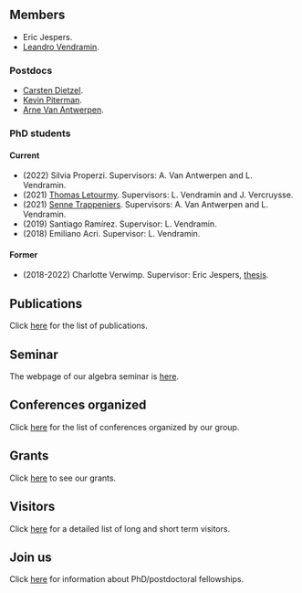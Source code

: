 ## Members

* Eric Jespers.
* [Leandro Vendramin](https://leandrovendramin.org/).

### Postdocs

* [Carsten Dietzel](https://sites.google.com/view/carstendietzel/startseite?pli=1).
* [Kevin Piterman](http://mate.dm.uba.ar/~kpiterman/).
* [Arne Van Antwerpen](https://vanantwerpen.github.io/).

### PhD students

#### Current

* (2022) Silvia Properzi. Supervisors: A. Van Antwerpen and L. Vendramin. 
* (2021) [Thomas Letourmy](https://sites.google.com/view/thomas-letourmy/home). Supervisors: L. Vendramin and J. Vercruysse. 
* (2021) [Senne Trappeniers](https://sites.google.com/view/sennetrappeniers/homepage). Supervisors: A. Van Antwerpen and L. Vendramin.
* (2019) Santiago Ramírez. Supervisor: L. Vendramin.
* (2018) Emiliano Acri. Supervisor: L. Vendramin. 

#### Former

* (2018-2022) Charlotte Verwimp. Supervisor: Eric Jespers, [thesis](https://leandrovendramin.org/files/verwimp.pdf).

## Publications

Click [here](publications.md) for the list of publications.

## Seminar 

The webpage of our algebra seminar is [here](seminar.md). 

## Conferences organized 

Click [here](conferences.md) for the list of conferences organized by our group. 

## Grants 

Click [here](grants.md) to see our grants. 

## Visitors

Click [here](visitors.md) for a detailed list of long and short term visitors. 

## Join us

Click [here](joinus.md) for information about PhD/postdoctoral fellowships. 
